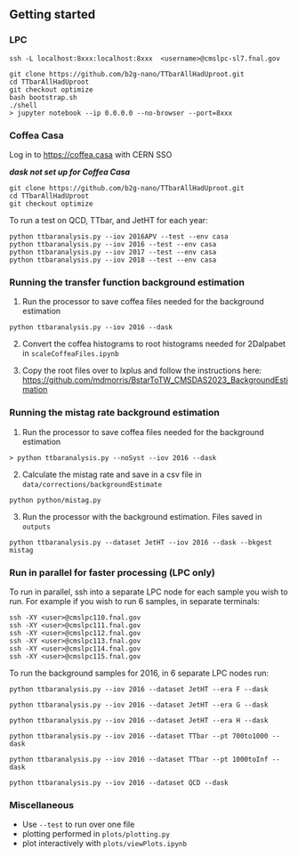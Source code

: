 ## Getting started

### LPC

```
ssh -L localhost:8xxx:localhost:8xxx  <username>@cmslpc-sl7.fnal.gov
```

```
git clone https://github.com/b2g-nano/TTbarAllHadUproot.git
cd TTbarAllHadUproot
git checkout optimize
bash bootstrap.sh
./shell
> jupyter notebook --ip 0.0.0.0 --no-browser --port=8xxx
```

### Coffea Casa

Log in to https://coffea.casa with CERN SSO

***dask not set up for Coffea Casa***


```
git clone https://github.com/b2g-nano/TTbarAllHadUproot.git
cd TTbarAllHadUproot
git checkout optimize
```

To run a test on QCD, TTbar, and JetHT for each year:

```
python ttbaranalysis.py --iov 2016APV --test --env casa
python ttbaranalysis.py --iov 2016 --test --env casa
python ttbaranalysis.py --iov 2017 --test --env casa
python ttbaranalysis.py --iov 2018 --test --env casa
```


### Running the transfer function background estimation

1. Run the processor to save coffea files needed for the background estimation

```
python ttbaranalysis.py --iov 2016 --dask

```

2. Convert the coffea histograms to root histograms needed for 2Dalpabet in `scaleCoffeaFiles.ipynb`

3. Copy the root files over to lxplus and follow the instructions here: https://github.com/mdmorris/BstarToTW_CMSDAS2023_BackgroundEstimation


### Running the mistag rate background estimation

1. Run the processor to save coffea files needed for the background estimation

```
> python ttbaranalysis.py --noSyst --iov 2016 --dask
```

2. Calculate the mistag rate and save in a csv file in `data/corrections/backgroundEstimate`

```
python python/mistag.py

```

3. Run the processor with the background estimation. Files saved in `outputs`

```
python ttbaranalysis.py --dataset JetHT --iov 2016 --dask --bkgest mistag
```



### Run in parallel for faster processing (LPC only)

To run in parallel, ssh into a separate LPC node for each sample you wish to run. For example if you wish to run 6 samples, in separate terminals:

```
ssh -XY <user>@cmslpc110.fnal.gov
ssh -XY <user>@cmslpc111.fnal.gov
ssh -XY <user>@cmslpc112.fnal.gov
ssh -XY <user>@cmslpc113.fnal.gov
ssh -XY <user>@cmslpc114.fnal.gov
ssh -XY <user>@cmslpc115.fnal.gov
```

To run the background samples for 2016, in 6 separate LPC nodes run:

```
python ttbaranalysis.py --iov 2016 --dataset JetHT --era F --dask
```
```
python ttbaranalysis.py --iov 2016 --dataset JetHT --era G --dask
```
```
python ttbaranalysis.py --iov 2016 --dataset JetHT --era H --dask
```
```
python ttbaranalysis.py --iov 2016 --dataset TTbar --pt 700to1000 --dask
```
```
python ttbaranalysis.py --iov 2016 --dataset TTbar --pt 1000toInf --dask
```
```
python ttbaranalysis.py --iov 2016 --dataset QCD --dask
```

### Miscellaneous

- Use `--test` to run over one file
- plotting performed in `plots/plotting.py`
- plot interactively with `plots/viewPlots.ipynb`

